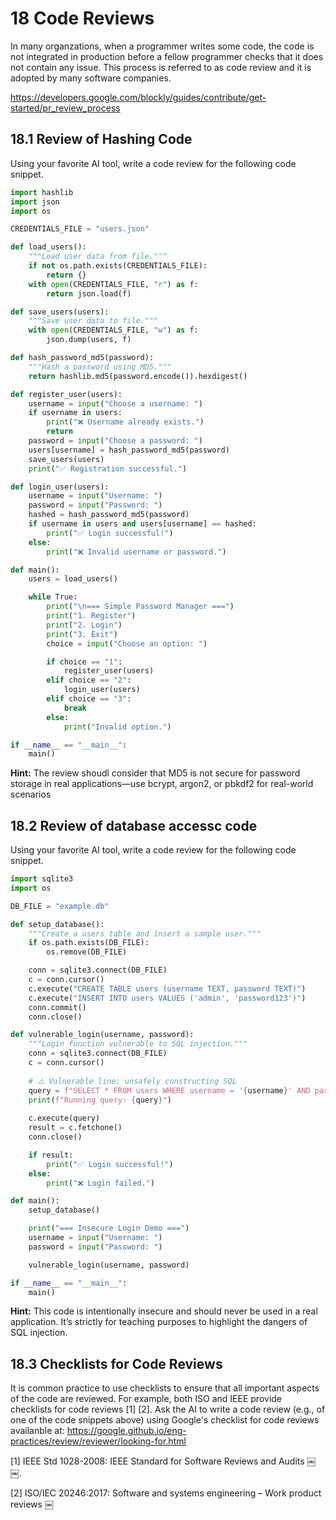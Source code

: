 # 18 Code Reviews

In many organzations, when a programmer writes some code, the code is not integrated in production before a fellow programmer checks that it does not contain any issue. This process is referred to as code review and it is adopted by many software companies.

https://developers.google.com/blockly/guides/contribute/get-started/pr_review_process


## 18.1 Review of Hashing Code

Using your favorite AI tool, write a code review for the following code snippet.



```python
import hashlib
import json
import os

CREDENTIALS_FILE = "users.json"

def load_users():
    """Load user data from file."""
    if not os.path.exists(CREDENTIALS_FILE):
        return {}
    with open(CREDENTIALS_FILE, "r") as f:
        return json.load(f)

def save_users(users):
    """Save user data to file."""
    with open(CREDENTIALS_FILE, "w") as f:
        json.dump(users, f)

def hash_password_md5(password):
    """Hash a password using MD5."""
    return hashlib.md5(password.encode()).hexdigest()

def register_user(users):
    username = input("Choose a username: ")
    if username in users:
        print("❌ Username already exists.")
        return
    password = input("Choose a password: ")
    users[username] = hash_password_md5(password)
    save_users(users)
    print("✅ Registration successful.")

def login_user(users):
    username = input("Username: ")
    password = input("Password: ")
    hashed = hash_password_md5(password)
    if username in users and users[username] == hashed:
        print("✅ Login successful!")
    else:
        print("❌ Invalid username or password.")

def main():
    users = load_users()

    while True:
        print("\n=== Simple Password Manager ===")
        print("1. Register")
        print("2. Login")
        print("3. Exit")
        choice = input("Choose an option: ")

        if choice == "1":
            register_user(users)
        elif choice == "2":
            login_user(users)
        elif choice == "3":
            break
        else:
            print("Invalid option.")

if __name__ == "__main__":
    main()
```

**Hint:** The review shoudl consider that MD5 is not secure for password storage in real applications—use bcrypt, argon2, or pbkdf2 for real-world scenarios


## 18.2 Review of database accessc code

Using your favorite AI tool, write a code review for the following code snippet.



```python
import sqlite3
import os

DB_FILE = "example.db"

def setup_database():
    """Create a users table and insert a sample user."""
    if os.path.exists(DB_FILE):
        os.remove(DB_FILE)

    conn = sqlite3.connect(DB_FILE)
    c = conn.cursor()
    c.execute("CREATE TABLE users (username TEXT, password TEXT)")
    c.execute("INSERT INTO users VALUES ('admin', 'password123')")
    conn.commit()
    conn.close()

def vulnerable_login(username, password):
    """Login function vulnerable to SQL injection."""
    conn = sqlite3.connect(DB_FILE)
    c = conn.cursor()
    
    # ⚠️ Vulnerable line: unsafely constructing SQL
    query = f"SELECT * FROM users WHERE username = '{username}' AND password = '{password}'"
    print(f"Running query: {query}")
    
    c.execute(query)
    result = c.fetchone()
    conn.close()

    if result:
        print("✅ Login successful!")
    else:
        print("❌ Login failed.")

def main():
    setup_database()

    print("=== Insecure Login Demo ===")
    username = input("Username: ")
    password = input("Password: ")

    vulnerable_login(username, password)

if __name__ == "__main__":
    main()
```

**Hint:** This code is intentionally insecure and should never be used in a real application. It’s strictly for teaching purposes to highlight the dangers of SQL injection.


## 18.3 Checklists for Code Reviews

It is common practice to use checklists to ensure that all important aspects of the code are reviewed. For example, both ISO and IEEE provide checklists for code reviews [1] [2]. Ask the AI to write a code review (e.g., of one of the code snippets above) using Google's checklist for code reviews availanble at: https://google.github.io/eng-practices/review/reviewer/looking-for.html

[1] IEEE Std 1028-2008: IEEE Standard for Software Reviews and Audits ￼ ￼.

[2] ISO/IEC 20246:2017: Software and systems engineering – Work product reviews ￼







